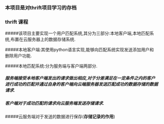 ### 本项目是对thrift项目学习的存档

### thrift 课程

#####该项目主要实现一个用户匹配系统,其分为三部分:本地客户端,本地匹配系统,布置在云服务器上的数据存储系统.

#####本地客户端:其使用python语言实现,能够向匹配系统实现发送添加用户和删除用户功能.

#####本地匹配系统:分为服务端与客户端两部分.
#####   服务端接受本地客户端发出的请求做出相应,对于分差满足在一定条件之内的客户进行成功的匹配并通过自身的客户端向云端服务器发送匹配成功的数据存储的数据请求.
#####   客户端对于成功匹配的请求向云服务端发送存储请求.

#####云服务端对于发送的数据进行保存(**存储记录的作用**)
